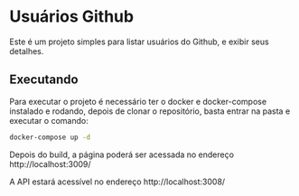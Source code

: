 # Usuários Github

Este é um projeto simples para listar usuários do Github, e exibir seus detalhes.

## Executando

Para executar o projeto é necessário ter o docker e docker-compose instalado e rodando, depois de clonar o repositório, basta entrar na pasta e executar o comando:
```bash
docker-compose up -d
```

Depois do build, a página poderá ser acessada no endereço http://localhost:3009/

A API estará acessível no endereço http://localhost:3008/
